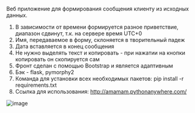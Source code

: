 Веб приложение для формирования сообщения клиенту из исходных данных. 
1. В зависимости от времени формируется разное приветствие, диапазон сдвинут, т.к. на сервере время UTC+0
2. Имя, передаваемое в форму, склоняется в творительный падеж
3. Дата вставляется в конец сообщения
4. Не нужно выделять текст и копировать - при нажатии на кнопки копировать он скопируется сам
5. Фронт сделан с помощью Bootstrap и является адаптивным
6. Бэк - flask, pymorphy2
7. Команда для установки всех необходимых пакетов: pip install -r requirements.txt
8. Ссылка для использования: http://amamam.pythonanywhere.com/

   
![image](https://github.com/Am-Am-Am/flask_message_project/assets/55045450/481f4fd0-b837-45da-b798-17b2d8f2e9d4)
